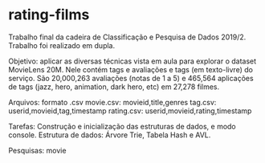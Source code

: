 # rating-films
Trabalho final da cadeira de Classificação e Pesquisa de Dados 2019/2. Trabalho foi
realizado em dupla.

Objetivo: aplicar as diversas técnicas vista em aula para explorar o dataset MovieLens 20M.
Nele contém tags e avaliações e tags (em texto-livre) do serviço. São 20,000,263 avaliações
(notas de 1 a 5) e 465,564 aplicações de tags (jazz, hero, animation, dark hero, etc) em
27,278 filmes.

Arquivos: formato .csv
movie.csv: movieid,title,genres
tag.csv: userid,movieid,tag,timestamp
rating.csv: userid,movieid,rating,timestamp

Tarefas: Construção e inicialização das estruturas de dados, e modo console.
Estrutura de dados: Árvore Trie, Tabela Hash e AVL.

Pesquisas:
movie <title or prefix>: retorna a lista de filmes com esse prefixo e para cada filme o
genero, avaliaçaão média e número de avaliações. 
(implementada somente para confirmar se o filme esta no dataset, sem pesquisa).

user <useID>: retorna a lista de filmes avaliações pelo usuários e para cada filme mostrar a nota dada pelo usuário, a média global e a contagem de avaliações.

top<N> '<genre>' - retorna os N filmes com melhores notas de um dado gênero com no mínimo 1000 avaliações.

tags <list of tags> - retorna para cada lista de tags dada, a pesquisa deve apresentar a lista de filmes que estão associados a essas tags.
ex: tags 'hero' 'marvel'

(erro: filmes com diferentes tags sao retornados da pesquisa)
